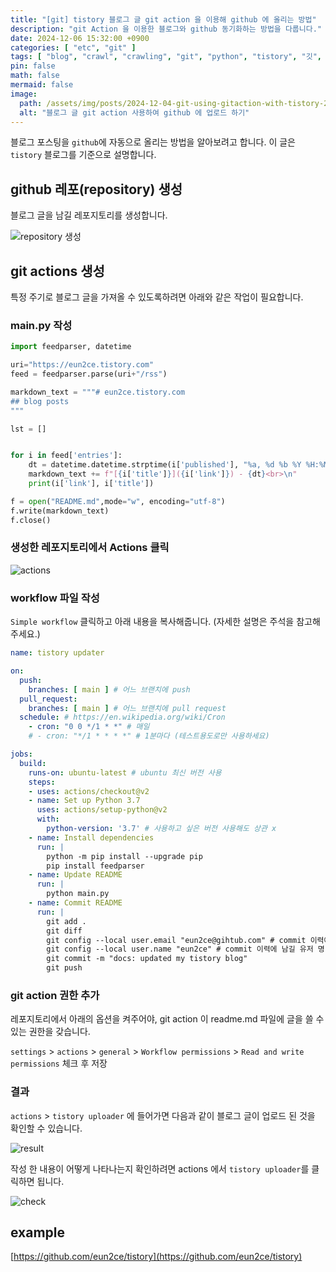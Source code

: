 ```yaml
---
title: "[git] tistory 블로그 글 git action 을 이용해 github 에 올리는 방법"
description: "git Action 을 이용한 블로그와 github 동기화하는 방법을 다룹니다."
date: 2024-12-06 15:32:00 +0900
categories: [ "etc", "git" ]
tags: [ "blog", "crawl", "crawling", "git", "python", "tistory", "깃", "깃헙", "블로그", "크롤링" ]
pin: false
math: false
mermaid: false
image:
  path: /assets/img/posts/2024-12-04-git-using-gitaction-with-tistory-2024-12-06-15-18-00.wepb
  alt: "블로그 글 git action 사용하여 github 에 업로드 하기"
---
```


블로그 포스팅을 `github`에 자동으로 올리는 방법을 알아보려고 합니다. 이 글은 `tistory` 블로그를 기준으로 설명합니다.

## github 레포(repository) 생성

블로그 글을 남길 레포지토리를 생성합니다.

![repository 생성](/assets/img/posts/2024-12-04-git-using-gitaction-with-tistory-2024-12-06-15-10-00.wepb)

## git actions 생성

특정 주기로 블로그 글을 가져올 수 있도록하려면 아래와 같은 작업이 필요합니다.

### main.py 작성

```python
import feedparser, datetime

uri="https://eun2ce.tistory.com"
feed = feedparser.parse(uri+"/rss")

markdown_text = """# eun2ce.tistory.com
## blog posts
"""

lst = []


for i in feed['entries']:
    dt = datetime.datetime.strptime(i['published'], "%a, %d %b %Y %H:%M:%S %z").strftime("%b %d, %Y")
    markdown_text += f"[{i['title']}]({i['link']}) - {dt}<br>\n"
    print(i['link'], i['title'])

f = open("README.md",mode="w", encoding="utf-8")
f.write(markdown_text)
f.close()
```

### 생성한 레포지토리에서 Actions 클릭

![actions](/assets/img/posts/2024-12-04-git-using-gitaction-with-tistory-2024-12-06-15-18-00.wepb)

### workflow 파일 작성

`Simple workflow` 클릭하고 아래 내용을 복사해줍니다. (자세한 설명은 주석을 참고해주세요.)

```yaml
name: tistory updater

on:
  push:
    branches: [ main ] # 어느 브랜치에 push
  pull_request:
    branches: [ main ] # 어느 브랜치에 pull request
  schedule: # https://en.wikipedia.org/wiki/Cron
    - cron: "0 0 */1 * *" # 매일
    # - cron: "*/1 * * * *" # 1분마다 (테스트용도로만 사용하세요)

jobs:
  build:
    runs-on: ubuntu-latest # ubuntu 최신 버전 사용
    steps:
    - uses: actions/checkout@v2
    - name: Set up Python 3.7
      uses: actions/setup-python@v2
      with:
        python-version: '3.7' # 사용하고 싶은 버전 사용해도 상관 x
    - name: Install dependencies
      run: |
        python -m pip install --upgrade pip
        pip install feedparser
    - name: Update README
      run: |
        python main.py
    - name: Commit README
      run: |
        git add .
        git diff
        git config --local user.email "eun2ce@gihtub.com" # commit 이력에 남길 email
        git config --local user.name "eun2ce" # commit 이력에 남길 유저 명
        git commit -m "docs: updated my tistory blog"
        git push
```

### git action 권한 추가

레포지토리에서 아래의 옵션을 켜주어야, git action 이 readme.md 파일에 글을 쓸 수 있는 권한을 갖습니다.

`settings` > `actions` > `general` > `Workflow permissions` > `Read and write permissions` 체크 후 저장

### 결과
`actions` > `tistory uploader` 에 들어가면 다음과 같이 블로그 글이 업로드 된 것을 확인할 수 있습니다.

![result](/assets/img/posts/2024-12-04-git-using-gitaction-with-tistory-2024-12-06-15-38-59.wepb)


작성 한 내용이 어떻게 나타나는지 확인하려면 actions 에서 `tistory uploader`를 클릭하면 됩니다.

![check](/assets/img/posts/2024-12-04-git-using-gitaction-with-tistory-2024-12-06-15-26-38.wepb)

## example

[https://github.com/eun2ce/tistory](https://github.com/eun2ce/tistory)
